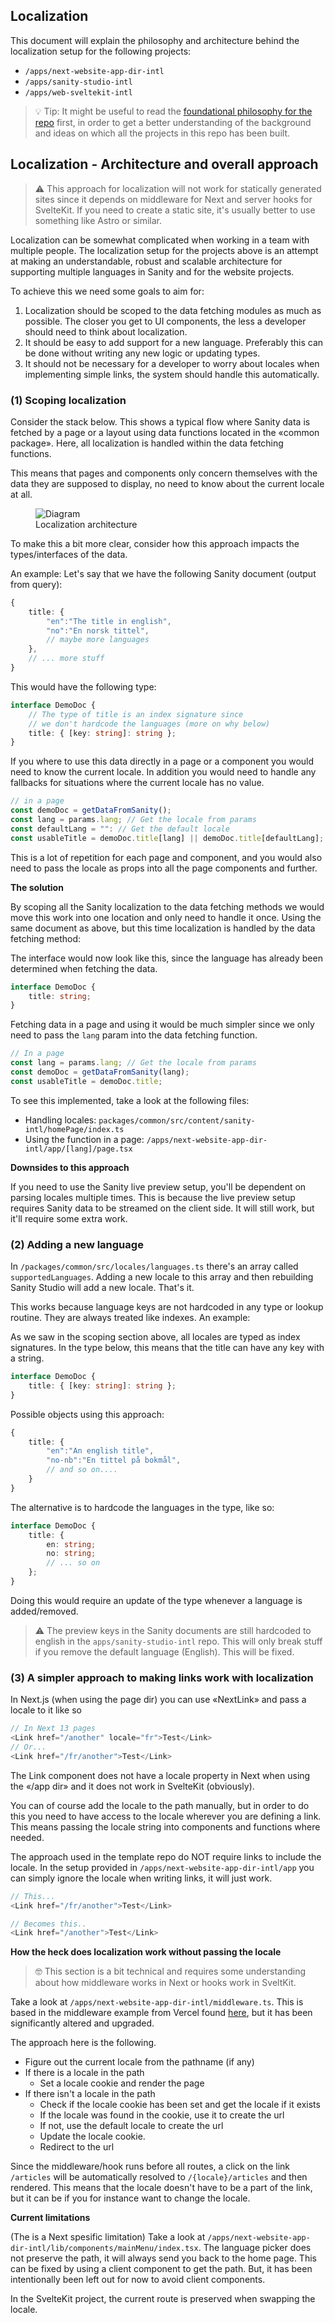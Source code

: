<script>
	import diagramImg from "../assets/loc_diagram_img.png";
</script>

## Localization

This document will explain the philosophy and architecture behind the localization setup for the following projects:

-   `/apps/next-website-app-dir-intl`
-   `/apps/sanity-studio-intl`
-   `/apps/web-sveltekit-intl`

> 💡 Tip: It might be useful to read the [foundational philosophy for the repo](background.md) first, in order to get a better understanding of the background and ideas on which all the projects in this repo has been built.

## Localization - Architecture and overall approach

> ⚠️ This approach for localization will not work for statically generated sites since it depends on middleware for Next and server hooks for SvelteKit. If you need to create a static site, it's usually better to use something like Astro or similar.

Localization can be somewhat complicated when working in a team with multiple people. The localization setup for the projects above is an attempt at making an understandable, robust and scalable architecture for supporting multiple languages in Sanity and for the website projects.

To achieve this we need some goals to aim for:

1. Localization should be scoped to the data fetching modules as much as possible. The closer you get to UI components, the less a developer should need to think about localization.
2. It should be easy to add support for a new language. Preferably this can be done without writing any new logic or updating types.
3. It should not be necessary for a developer to worry about locales when implementing simple links, the system should handle this automatically.

### (1) Scoping localization

Consider the stack below. This shows a typical flow where Sanity data is fetched by a page or a layout using data functions located in the «common package». Here, all localization is handled within the data fetching functions.

This means that pages and components only concern themselves with the data they are supposed to display, no need to know about the current locale at all.

<figure>
	<img src={diagramImg} alt="Diagram" />
	<figcaption>Localization architecture</figcaption>
</figure>

To make this a bit more clear, consider how this approach impacts the types/interfaces of the data.

An example: Let's say that we have the following Sanity document (output from query):

```typescript
{
	title: {
		"en":"The title in english",
		"no":"En norsk tittel",
		// maybe more languages
	},
	// ... more stuff
}
```

This would have the following type:

```typescript
interface DemoDoc {
	// The type of title is an index signature since
	// we don't hardcode the languages (more on why below)
	title: { [key: string]: string };
}
```

If you where to use this data directly in a page or a component you would need to know the current locale. In addition you would need to handle any fallbacks for situations where the current locale has no value.

```typescript
// in a page
const demoDoc = getDataFromSanity();
const lang = params.lang; // Get the locale from params
const defaultLang = "": // Get the default locale
const usableTitle = demoDoc.title[lang] || demoDoc.title[defaultLang];
```

This is a lot of repetition for each page and component, and you would also need to pass the locale as props into all the page components and further.

**The solution**

By scoping all the Sanity localization to the data fetching methods we would move this work into one location and only need to handle it once. Using the same document as above, but this time localization is handled by the data fetching method:

The interface would now look like this, since the language has already been determined when fetching the data.

```typescript
interface DemoDoc {
	title: string;
}
```

Fetching data in a page and using it would be much simpler since we only need to pass the `lang` param into the data fetching function.

```typescript
// In a page
const lang = params.lang; // Get the locale from params
const demoDoc = getDataFromSanity(lang);
const usableTitle = demoDoc.title;
```

To see this implemented, take a look at the following files:

-   Handling locales: `packages/common/src/content/sanity-intl/homePage/index.ts`
-   Using the function in a page: `/apps/next-website-app-dir-intl/app/[lang]/page.tsx`

**Downsides to this approach**

If you need to use the Sanity live preview setup, you'll be dependent on parsing locales multiple times. This is because the live preview setup requires Sanity data to be streamed on the client side. It will still work, but it'll require some extra work.

### (2) Adding a new language

In `/packages/common/src/locales/languages.ts` there's an array called `supportedLanguages`. Adding a new locale to this array and then rebuilding Sanity Studio will add a new locale. That's it.

This works because language keys are not hardcoded in any type or lookup routine. They are always treated like indexes. An example:

As we saw in the scoping section above, all locales are typed as index signatures. In the type below, this means that the title can have any key with a string.

```typescript
interface DemoDoc {
	title: { [key: string]: string };
}
```

Possible objects using this approach:

```typescript
{
	title: {
		"en":"An english title",
		"no-nb":"En tittel på bokmål",
		// and so on....
	}
}
```

The alternative is to hardcode the languages in the type, like so:

```typescript
interface DemoDoc {
	title: {
		en: string;
		no: string;
		// ... so on
	};
}
```

Doing this would require an update of the type whenever a language is added/removed.

> ⚠️ The preview keys in the Sanity documents are still hardcoded to english in the `apps/sanity-studio-intl` repo. This will only break stuff if you remove the default language (English). This will be fixed.

### (3) A simpler approach to making links work with localization

In Next.js (when using the page dir) you can use «NextLink» and pass a locale to it like so

```typescript
// In Next 13 pages
<Link href="/another" locale="fr">Test</Link>
// Or...
<Link href="/fr/another">Test</Link>
```

The Link component does not have a locale property in Next when using the «/app dir» and it does not work in SvelteKit (obviously).

You can of course add the locale to the path manually, but in order to do this you need to have access to the locale wherever you are defining a link. This means passing the locale string into components and functions where needed.

The approach used in the template repo do NOT require links to include the locale. In the setup provided in `/apps/next-website-app-dir-intl/app` you can simply ignore the locale when writing links, it will just work.

```typescript
// This...
<Link href="/fr/another">Test</Link>

// Becomes this..
<Link href="/another">Test</Link>
```

**How the heck does localization work without passing the locale**

> 🤓 This section is a bit technical and requires some understanding about how middleware works in Next or hooks work in SveltKit.

Take a look at `/apps/next-website-app-dir-intl/middleware.ts`.
This is based in the middleware example from Vercel found [here](https://beta.nextjs.org/docs/guides/internationalization#routing-overview), but it has been significantly altered and upgraded.

The approach here is the following.

-   Figure out the current locale from the pathname (if any)
-   If there is a locale in the path
    -   Set a locale cookie and render the page
-   If there isn't a locale in the path
    -   Check if the locale cookie has been set and get the locale if it exists
    -   If the locale was found in the cookie, use it to create the url
    -   If not, use the default locale to create the url
    -   Update the locale cookie.
    -   Redirect to the url

Since the middleware/hook runs before all routes, a click on the link `/articles` will be automatically resolved to `/{locale}/articles` and then rendered. This means that the locale doesn't have to be a part of the link, but it can be if you for instance want to change the locale.

**Current limitations**

(The is a Next spesific limitation)
Take a look at `/apps/next-website-app-dir-intl/lib/components/mainMenu/index.tsx`. The language picker does not preserve the path, it will always send you back to the home page. This can be fixed by using a client component to get the path. But, it has been intentionally been left out for now to avoid client components.

In the SvelteKit project, the current route is preserved when swapping the locale.
